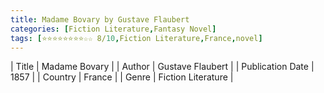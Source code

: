 ```yaml
---
title: Madame Bovary by Gustave Flaubert
categories: [Fiction Literature,Fantasy Novel]
tags: [⭐⭐⭐⭐⭐⭐⭐⭐☆☆ 8/10,Fiction Literature,France,novel]
---
```

        
| Title | Madame Bovary  |
| Author |  Gustave Flaubert  |
| Publication Date | 1857   |
| Country | France |
| Genre | Fiction Literature  |
        